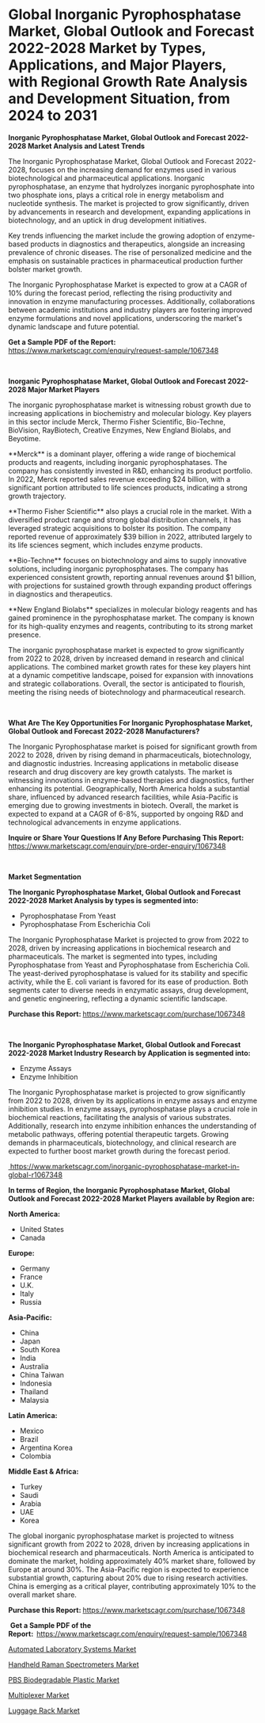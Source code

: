 <p><h1>Global Inorganic Pyrophosphatase Market, Global Outlook and Forecast 2022-2028 Market by Types, Applications, and Major Players, with Regional Growth Rate Analysis and Development Situation, from 2024 to 2031</h1></p><p><strong>Inorganic Pyrophosphatase Market, Global Outlook and Forecast 2022-2028 Market Analysis and Latest Trends</strong></p>
<p><p>The Inorganic Pyrophosphatase Market, Global Outlook and Forecast 2022-2028, focuses on the increasing demand for enzymes used in various biotechnological and pharmaceutical applications. Inorganic pyrophosphatase, an enzyme that hydrolyzes inorganic pyrophosphate into two phosphate ions, plays a critical role in energy metabolism and nucleotide synthesis. The market is projected to grow significantly, driven by advancements in research and development, expanding applications in biotechnology, and an uptick in drug development initiatives.</p><p>Key trends influencing the market include the growing adoption of enzyme-based products in diagnostics and therapeutics, alongside an increasing prevalence of chronic diseases. The rise of personalized medicine and the emphasis on sustainable practices in pharmaceutical production further bolster market growth. </p><p>The Inorganic Pyrophosphatase Market is expected to grow at a CAGR of 10% during the forecast period, reflecting the rising productivity and innovation in enzyme manufacturing processes. Additionally, collaborations between academic institutions and industry players are fostering improved enzyme formulations and novel applications, underscoring the market's dynamic landscape and future potential.</p></p>
<p><strong>Get a Sample PDF of the Report:&nbsp;</strong> <a href="https://www.marketscagr.com/enquiry/request-sample/1067348">https://www.marketscagr.com/enquiry/request-sample/1067348</a></p>
<p>&nbsp;</p>
<p><strong>Inorganic Pyrophosphatase Market, Global Outlook and Forecast 2022-2028 Major Market Players</strong></p>
<p><p>The inorganic pyrophosphatase market is witnessing robust growth due to increasing applications in biochemistry and molecular biology. Key players in this sector include Merck, Thermo Fisher Scientific, Bio-Techne, BioVision, RayBiotech, Creative Enzymes, New England Biolabs, and Beyotime.</p><p>**Merck** is a dominant player, offering a wide range of biochemical products and reagents, including inorganic pyrophosphatases. The company has consistently invested in R&D, enhancing its product portfolio. In 2022, Merck reported sales revenue exceeding $24 billion, with a significant portion attributed to life sciences products, indicating a strong growth trajectory.</p><p>**Thermo Fisher Scientific** also plays a crucial role in the market. With a diversified product range and strong global distribution channels, it has leveraged strategic acquisitions to bolster its position. The company reported revenue of approximately $39 billion in 2022, attributed largely to its life sciences segment, which includes enzyme products.</p><p>**Bio-Techne** focuses on biotechnology and aims to supply innovative solutions, including inorganic pyrophosphatases. The company has experienced consistent growth, reporting annual revenues around $1 billion, with projections for sustained growth through expanding product offerings in diagnostics and therapeutics.</p><p>**New England Biolabs** specializes in molecular biology reagents and has gained prominence in the pyrophosphatase market. The company is known for its high-quality enzymes and reagents, contributing to its strong market presence.</p><p>The inorganic pyrophosphatase market is expected to grow significantly from 2022 to 2028, driven by increased demand in research and clinical applications. The combined market growth rates for these key players hint at a dynamic competitive landscape, poised for expansion with innovations and strategic collaborations. Overall, the sector is anticipated to flourish, meeting the rising needs of biotechnology and pharmaceutical research.</p></p>
<p>&nbsp;</p>
<p><strong>What Are The Key Opportunities For Inorganic Pyrophosphatase Market, Global Outlook and Forecast 2022-2028 Manufacturers?</strong></p>
<p><p>The Inorganic Pyrophosphatase market is poised for significant growth from 2022 to 2028, driven by rising demand in pharmaceuticals, biotechnology, and diagnostic industries. Increasing applications in metabolic disease research and drug discovery are key growth catalysts. The market is witnessing innovations in enzyme-based therapies and diagnostics, further enhancing its potential. Geographically, North America holds a substantial share, influenced by advanced research facilities, while Asia-Pacific is emerging due to growing investments in biotech. Overall, the market is expected to expand at a CAGR of 6-8%, supported by ongoing R&D and technological advancements in enzyme applications.</p></p>
<p><strong>Inquire or Share Your Questions If Any Before Purchasing This Report:</strong> <a href="https://www.marketscagr.com/enquiry/pre-order-enquiry/1067348">https://www.marketscagr.com/enquiry/pre-order-enquiry/1067348</a></p>
<p>&nbsp;</p>
<p><strong>Market Segmentation</strong></p>
<p><strong>The Inorganic Pyrophosphatase Market, Global Outlook and Forecast 2022-2028 Market Analysis by types is segmented into:</strong></p>
<p><ul><li>Pyrophosphatase From Yeast</li><li>Pyrophosphatase From Escherichia Coli</li></ul></p>
<p><p>The Inorganic Pyrophosphatase Market is projected to grow from 2022 to 2028, driven by increasing applications in biochemical research and pharmaceuticals. The market is segmented into types, including Pyrophosphatase from Yeast and Pyrophosphatase from Escherichia Coli. The yeast-derived pyrophosphatase is valued for its stability and specific activity, while the E. coli variant is favored for its ease of production. Both segments cater to diverse needs in enzymatic assays, drug development, and genetic engineering, reflecting a dynamic scientific landscape.</p></p>
<p><strong>Purchase this Report:&nbsp;</strong><a href="https://www.marketscagr.com/purchase/1067348">https://www.marketscagr.com/purchase/1067348</a></p>
<p>&nbsp;</p>
<p><strong>The Inorganic Pyrophosphatase Market, Global Outlook and Forecast 2022-2028 Market Industry Research by Application is segmented into:</strong></p>
<p><ul><li>Enzyme Assays</li><li>Enzyme Inhibition</li></ul></p>
<p><p>The Inorganic Pyrophosphatase market is projected to grow significantly from 2022 to 2028, driven by its applications in enzyme assays and enzyme inhibition studies. In enzyme assays, pyrophosphatase plays a crucial role in biochemical reactions, facilitating the analysis of various substrates. Additionally, research into enzyme inhibition enhances the understanding of metabolic pathways, offering potential therapeutic targets. Growing demands in pharmaceuticals, biotechnology, and clinical research are expected to further boost market growth during the forecast period.</p></p>
<p><a href="https://www.marketscagr.com/inorganic-pyrophosphatase-market-in-global-r1067348">&nbsp;https://www.marketscagr.com/inorganic-pyrophosphatase-market-in-global-r1067348</a></p>
<p><strong>In terms of Region, the Inorganic Pyrophosphatase Market, Global Outlook and Forecast 2022-2028 Market Players available by Region are:</strong></p>
<p>
    <p> <strong> North America: </strong>
        <ul>
            <li>United States</li>
            <li>Canada</li>
        </ul>
        </p> 
    <p> <strong> Europe: </strong>
        <ul>
            <li>Germany</li>
            <li>France</li>
            <li>U.K.</li>
            <li>Italy</li>
            <li>Russia</li>
        </ul>
        </p> 
    <p> <strong> Asia-Pacific: </strong>
        <ul>
            <li>China</li>
            <li>Japan</li>
            <li>South Korea</li>
            <li>India</li>
            <li>Australia</li>
            <li>China Taiwan</li>
            <li>Indonesia</li>
            <li>Thailand</li>
            <li>Malaysia</li>
        </ul>
        </p> 
    <p> <strong> Latin America: </strong>
        <ul>
            <li>Mexico</li>
            <li>Brazil</li>
            <li>Argentina Korea</li>
            <li>Colombia</li>
        </ul>
        </p> 
    <p> <strong> Middle East & Africa: </strong>
        <ul>
            <li>Turkey</li>
            <li>Saudi</li>
            <li>Arabia</li>
            <li>UAE</li>
            <li>Korea</li>
        </ul>
    </p>
    </p>
<p><p>The global inorganic pyrophosphatase market is projected to witness significant growth from 2022 to 2028, driven by increasing applications in biochemical research and pharmaceuticals. North America is anticipated to dominate the market, holding approximately 40% market share, followed by Europe at around 30%. The Asia-Pacific region is expected to experience substantial growth, capturing about 20% due to rising research activities. China is emerging as a critical player, contributing approximately 10% to the overall market share.</p></p>
<p><strong>Purchase this Report: </strong><a href="https://www.marketscagr.com/purchase/1067348">https://www.marketscagr.com/purchase/1067348</a></p>
<p>&nbsp;<strong>Get a Sample PDF of the Report:&nbsp;&nbsp;</strong><a href="https://www.marketscagr.com/enquiry/request-sample/1067348">https://www.marketscagr.com/enquiry/request-sample/1067348</a></p>
<p><strong></strong></p>
<p><p><a href="https://www.linkedin.com/pulse/how-regional-markets-adapting-automated-laboratory-systems-gipce?trackingId=%2F1pWBhvFSYGp5RyRasb%2FOQ%3D%3D">Automated Laboratory Systems Market</a></p><p><a href="https://www.linkedin.com/pulse/handheld-raman-spectrometers-industry-analysis-report-its-market-cbv3f?trackingId=qEtn4CdATmC93V9JOTg0Rw%3D%3D">Handheld Raman Spectrometers Market</a></p><p><a href="https://issuu.com/reportprime-2/docs/pbs-biodegradable-plastic-market-si_1fd0314abb9bb9">PBS Biodegradable Plastic Market</a></p><p><a href="https://medium.com/@mdmasty/the-multiplexer-market-is-experiencing-higher-than-anticipated-demand-compared-to-pre-pandemic-77f91a5857a1">Multiplexer Market</a></p><p><a href="https://medium.com/@kstephenurdes435/in-the-luggage-rack-market-the-main-focus-is-on-keeping-costs-low-and-getting-the-most-out-of-0648f74a998a">Luggage Rack Market</a></p></p>